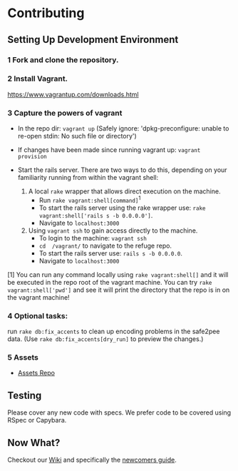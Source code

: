 # Contributing

## Setting Up Development Environment

### 1 Fork and clone the repository.

### 2 Install Vagrant.
https://www.vagrantup.com/downloads.html

### 3 Capture the powers of vagrant
  * In the repo dir: <code>vagrant up</code> (Safely ignore: 'dpkg-preconfigure: unable to re-open stdin: No such file or directory')
  * If changes have been made since running vagrant up: <code>vagrant provision</code>
  
  * Start the rails server. There are two ways to do this, depending on your familiarity running from within the vagrant shell:

    1. A local `rake` wrapper that allows direct execution on the machine.
        * Run `rake vagrant:shell[command]`<sup>1</sup>
        * To start the rails server using the rake wrapper use: `rake vagrant:shell['rails s -b 0.0.0.0']`.         
        * Navigate to `localhost:3000`
    2. Using `vagrant ssh` to gain access directly to the machine.
        * To login to the machine: <code>vagrant ssh</code>
        * `cd  /vagrant/` to navigate to the refuge repo.
        * To start the rails server use: `rails s -b 0.0.0.0`. 
        * Navigate to `localhost:3000`

  [1] You can run any command locally using `rake vagrant:shell[]` and it will be executed in the repo root of the vagrant machine. You can try `rake vagrant:shell['pwd']` and see it will print the directory that the repo is in on the vagrant machine!

### 4 Optional tasks:
run <code>rake db:fix_accents</code> to clean up encoding problems in the safe2pee data. (Use <code>rake db:fix_accents[dry_run]</code> to preview the changes.)

### 5 Assets
* [Assets Repo](https://github.com/RefugeRestrooms/refuge_assets)

## Testing

Please cover any new code with specs. We prefer code to be covered using RSpec or Capybara.

## Now What?
Checkout our [Wiki](https://github.com/RefugeRestrooms/refugerestrooms/wiki) and specifically the [newcomers guide](https://github.com/RefugeRestrooms/refugerestrooms/wiki/Maintainers'-Manual-%5C--Newcomers'-Guide).
